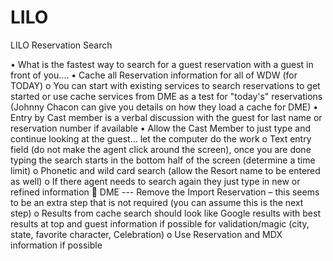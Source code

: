 LILO
====

LILO Reservation Search

•	What is the fastest way to search for a guest reservation with a guest in front of you….
•	Cache all Reservation information for all of WDW (for TODAY)
    o	You can start with existing services to search reservations to get started or use cache services from DME as a test for "today's" reservations (Johnny Chacon can give you details on how they load a cache for DME)
•	Entry by Cast member is a verbal discussion with the guest for last name or reservation number if available
•	Allow the Cast Member to just type and continue looking at the guest… let the computer do the work
    o	Text entry field (do not make the agent click around the screen), once you are done typing the search starts in the bottom half of the screen (determine a time limit)
    o	Phonetic and wild card search (allow the Resort name to be entered as well)
    o	If there agent needs to search again they just type in new or refined information
        	DME --- Remove the Import Reservation – this seems to be an extra step that is not required (you can assume this is the next step)
    o	Results from cache search should look like Google results with best results at top and guest information if possible for validation/magic (city, state, favorite character, Celebration)
    o	Use Reservation and MDX information if possible
